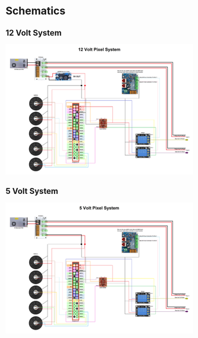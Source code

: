 # Schematics




## 12 Volt System

<img src=https://github.com/DnG-Crafts/Selfie-Wings/blob/main/Wiring%20Schematics/12V%20Schematic.png><br>



## 5 Volt System

<img src=https://github.com/DnG-Crafts/Selfie-Wings/blob/main/Wiring%20Schematics/5V%20Schematic.png><br>